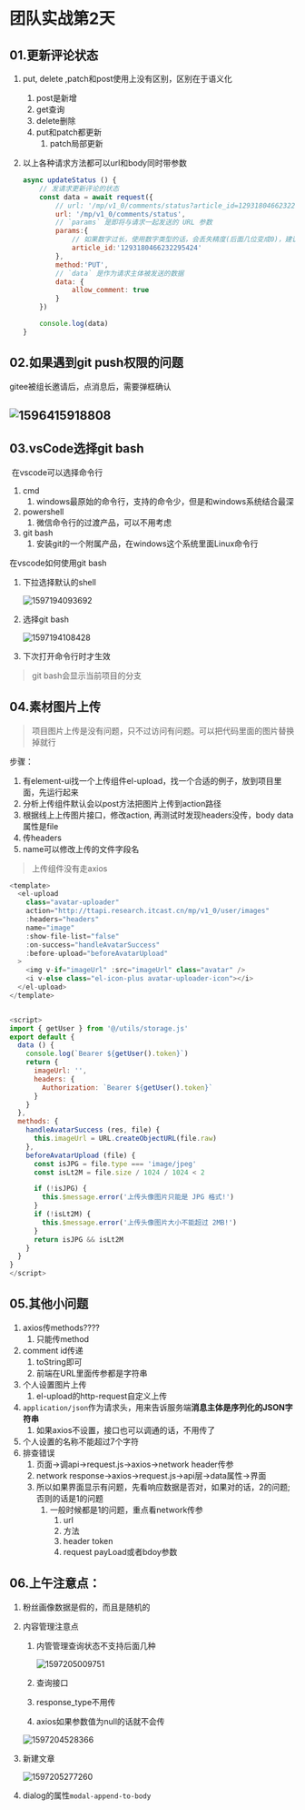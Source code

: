 # 团队实战第2天

## 01.更新评论状态

1. put, delete ,patch和post使用上没有区别，区别在于语义化

   1. post是新增
   2. get查询
   3. delete删除
   4. put和patch都更新
      1. patch局部更新

2. 以上各种请求方法都可以url和body同时带参数 

   ```js
   async updateStatus () {
       // 发请求更新评论的状态
       const data = await request({
           // url: '/mp/v1_0/comments/status?article_id=1293180466232295424',
           url: '/mp/v1_0/comments/status',
           // `params` 是即将与请求一起发送的 URL 参数
           params:{
               // 如果数字过长，使用数字类型的话，会丢失精度(后面几位变成0)，建议直接使用字符串类型
               article_id:'1293180466232295424'
           },
           method:'PUT',
           // `data` 是作为请求主体被发送的数据
           data: {
               allow_comment: true
           }
       })
   
       console.log(data)
   }
   ```

   

## 02.如果遇到git push权限的问题

gitee被组长邀请后，点消息后，需要弹框确认

## <img src="assets/1596415918808.png" alt="1596415918808"  />

## 03.vsCode选择git bash

​	在vscode可以选择命令行

1. cmd
   1. windows最原始的命令行，支持的命令少，但是和windows系统结合最深
2. powershell
   1. 微信命令行的过渡产品，可以不用考虑
3. git bash
   1. 安装git的一个附属产品，在windows这个系统里面Linux命令行



在vscode如何使用git bash

1. 下拉选择默认的shell

   ![1597194093692](assets/1597194093692.png)

2. 选择git bash

   ![1597194108428](assets/1597194108428.png)

3. 下次打开命令行时才生效

> git bash会显示当前项目的分支

## 04.素材图片上传

> 项目图片上传是没有问题，只不过访问有问题。可以把代码里面的图片替换掉就行

步骤：

1. 有element-ui找一个上传组件el-upload，找一个合适的例子，放到项目里面，先运行起来
2. 分析上传组件默认会以post方法把图片上传到action路径
3. 根据线上上传图片接口，修改action, 再测试时发现headers没传，body data属性是file
4. 传headers
5. name可以修改上传的文件字段名 

> 上传组件没有走axios

```js
<template>
  <el-upload
    class="avatar-uploader"
    action="http://ttapi.research.itcast.cn/mp/v1_0/user/images"
    :headers="headers"
    name="image"
    :show-file-list="false"
    :on-success="handleAvatarSuccess"
    :before-upload="beforeAvatarUpload"
  >
    <img v-if="imageUrl" :src="imageUrl" class="avatar" />
    <i v-else class="el-icon-plus avatar-uploader-icon"></i>
  </el-upload>
</template>


<script>
import { getUser } from '@/utils/storage.js'
export default {
  data () {
    console.log(`Bearer ${getUser().token}`)
    return {
      imageUrl: '',
      headers: {
        Authorization: `Bearer ${getUser().token}`
      }
    }
  },
  methods: {
    handleAvatarSuccess (res, file) {
      this.imageUrl = URL.createObjectURL(file.raw)
    },
    beforeAvatarUpload (file) {
      const isJPG = file.type === 'image/jpeg'
      const isLt2M = file.size / 1024 / 1024 < 2

      if (!isJPG) {
        this.$message.error('上传头像图片只能是 JPG 格式!')
      }
      if (!isLt2M) {
        this.$message.error('上传头像图片大小不能超过 2MB!')
      }
      return isJPG && isLt2M
    }
  }
}
</script>
```

## 05.其他小问题

1. axios传methods????
   1. 只能传method
2. comment id传递
   1. toString即可
   2. 前端在URL里面传参都是字符串
3. 个人设置图片上传
   1. el-upload的http-request自定义上传
4. `application/json`作为请求头，用来告诉服务端**消息主体是序列化的JSON字符串** 
   1. 如果axios不设置，接口也可以调通的话，不用传了
5. 个人设置的名称不能超过7个字符
6. 排查错误
   1. 页面->调api->request.js->axios->network header传参
   2. network response->axios->request.js->api层->data属性->界面
   3. 所以如果界面显示有问题，先看响应数据是否对，如果对的话，2的问题; 否则的话是1的问题
      1. 一般时候都是1的问题，重点看network传参
         1. url
         2. 方法
         3. header token
         4. request payLoad或者bdoy参数



## 06.上午注意点：

1. 粉丝画像数据是假的，而且是随机的

2. 内容管理注意点

   1. 内管管理查询状态不支持后面几种

      ![1597205009751](assets/1597205009751.png)

   

   2.  查询接口
      1. response_type不用传
      2. axios如果参数值为null的话就不会传

   ![1597204528366](assets/1597204528366.png)

3. 新建文章

   ![1597205277260](assets/1597205277260.png)

4. dialog的属性` modal-append-to-body `

​	